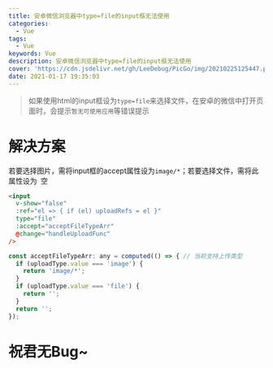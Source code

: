 ```yaml
---
title: 安卓微信浏览器中type=file的input框无法使用
categories:
  - Vue
tags:
  - Vue
keywords: Vue
description: 安卓微信浏览器中type=file的input框无法使用
cover: 'https://cdn.jsdelivr.net/gh/LeeDebug/PicGo/img/20210225125447.png'
date: 2021-01-17 19:35:03
---
```


> 如果使用html的input框设为`type=file`来选择文件，在安卓的微信中打开页面时，会提示`暂无可使用应用`等错误提示

# 解决方案

若要选择图片，需将input框的accept属性设为`image/*`；若要选择文件，需将此属性设为` `空

```html
<input
  v-show="false"
  :ref="el => { if (el) uploadRefs = el }"
  type="file"
  :accept="acceptFileTypeArr"
  @change="handleUploadFunc"
/>
```
```js
const acceptFileTypeArr: any = computed(() => { // 当前支持上传类型
  if (uploadType.value === 'image') {
    return 'image/*';
  }
  if (uploadType.value === 'file') {
    return '';
  }
  return '';
});
```


# 祝君无Bug~